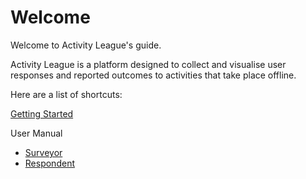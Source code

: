# Welcome

Welcome to Activity League's guide.

Activity League is a platform designed to collect and visualise user responses and reported outcomes to activities that take place offline.

Here are a list of shortcuts:

[Getting Started](getting_started)

User Manual

  - [Surveyor](surveyor)
  - [Respondent](respondent)
